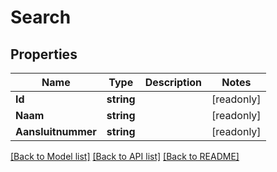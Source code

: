 # Search

## Properties

Name | Type | Description | Notes
------------ | ------------- | ------------- | -------------
**Id** | **string** |  | [readonly] 
**Naam** | **string** |  | [readonly] 
**Aansluitnummer** | **string** |  | [readonly] 

[[Back to Model list]](../README.md#documentation-for-models) [[Back to API list]](../README.md#documentation-for-api-endpoints) [[Back to README]](../README.md)


